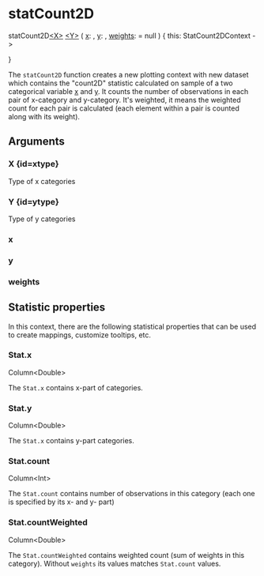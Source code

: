 # statCount2D

<tldr>
<p><format style="bold" color="GoldenRod">
statCount2D<a href="#xtype"><format color="Blue">&lt;X></format></a>
<a href="#ytype"><format color="Blue">&lt;Y></format></a>
</format>(
<a href="#x"><format style="bold" color="CadetBlue">x</format></a>:
<include from="arguments.topic" element-id="signature-of-sample-x"></include>,
<a href="#y"><format style="bold" color="CadetBlue">y</format></a>:
<include from="arguments.topic" element-id="signature-of-sample-y"></include>,
<a href="#weights"><format style="bold" color="DarkGray">weights</format></a>:
<include from="arguments.topic" element-id="signature-of-sample"></include> = null
) <format style="italic">{ this: StatCount2DContext -></format></p>

<format style="italic">}</format>
</tldr>

The `statCount2D` function creates a new plotting context with new dataset
which contains the "count2D" statistic calculated on sample of a two categorical variable [x](#x) and [y](#y). 
It counts the number of observations in each pair of x-category and y-category. 
It's weighted, it means the weighted count for each pair is calculated 
(each element within a pair is counted along with its weight).

## Arguments

### X {id=xtype}

<p>Type of x categories</p>

### Y {id=ytype}

<p>Type of y categories</p>

### x

<include from="arguments.topic" element-id="x-argument"/>

### y

<include from="arguments.topic" element-id="y-argument"/>

### weights

<include from="arguments.topic" element-id="weights-argument"/>

## Statistic properties

In this context, there are the following statistical properties that can be used
to create mappings, customize tooltips, etc.

### Stat.x

<p><format style="superscript" color="#E8488B">Column&lt;Double></format></p>
<p>The <code>Stat.x</code> contains x-part of categories. 
</p>

### Stat.y

<p><format style="superscript" color="#E8488B">Column&lt;Double></format></p>
<p>The <code>Stat.x</code> contains y-part categories. 
</p>

### Stat.count

<p><format style="superscript" color="#E8488B">Column&lt;Int></format></p>
<p>The <code>Stat.count</code> contains number of observations in this category 
(each one is specified by its x- and y- part)
</p>

### Stat.countWeighted

<p><format style="superscript" color="#E8488B">Column&lt;Double></format></p>
<p>The <code>Stat.countWeighted</code> contains weighted count (sum of weights in this category). 
Without <code>weights</code> its values matches <code>Stat.count</code> values.
</p>
